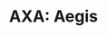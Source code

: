 ---
layout: term
title: 'AXA: Aegis'
name: axa
description: "Retenez Axa, c'est l'ancien nom et c'est plus court, correspond à un SHVR mais en amélioré (voir <a href=\"#sh\">SH</a> et <a href=\"#vr\">VR</a>)."
---